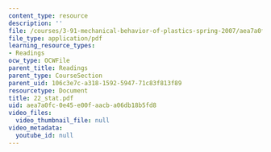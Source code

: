 ```yaml
---
content_type: resource
description: ''
file: /courses/3-91-mechanical-behavior-of-plastics-spring-2007/aea7a0fc0e45e00faacba06db18b5fd8_22_stat.pdf
file_type: application/pdf
learning_resource_types:
- Readings
ocw_type: OCWFile
parent_title: Readings
parent_type: CourseSection
parent_uid: 106c3e7c-a318-1592-5947-71c83f813f89
resourcetype: Document
title: 22_stat.pdf
uid: aea7a0fc-0e45-e00f-aacb-a06db18b5fd8
video_files:
  video_thumbnail_file: null
video_metadata:
  youtube_id: null
---
```


